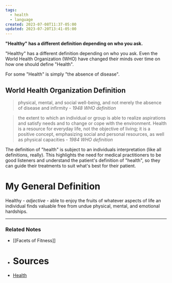 ```yaml
---
tags:
  - health
  - language
created: 2023-07-08T11:37-05:00
updated: 2023-07-20T13:41-05:00
---
```

**"Healthy" has a different definition depending on who you ask.**

"Healthy" has a different definition depending on who you ask. Even the World Health Organization (WHO) have changed their minds over time on how one should define "Health".

For some "Health" is simply "the absence of disease".

## World Health Organization Definition

> physical, mental, and social well-being, and not merely the absence of disease and infirmity - *1948 WHO definition*
> 

> the extent to which an individual or group is able to realize aspirations and satisfy needs and to change or cope with the environment. Health is a resource for everyday life, not the objective of living; it is a positive concept, emphasizing social and personal resources, as well as physical capacities - *1984 WHO definition*
> 

The definition of "health" is subject to an individuals interpretation (like all definitions, really). This highlights the need for medical practitioners to be good listeners and understand the patient's definition of "health", so they can guide their treatments to suit what's best for their patient.

# My General Definition

Healthy - *adjective* - able to enjoy the fruits of whatever aspects of life an individual finds valuable free from undue physical, mental, and emotional hardships.

---



### Related Notes
- [[Facets of Fitness]] 
- # Sources
- [Health](https://en.wikipedia.org/wiki/Health)